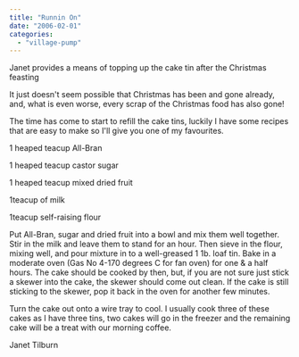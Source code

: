 ```yaml
---
title: "Runnin On"
date: "2006-02-01"
categories: 
  - "village-pump"
---
```


Janet provides a means of topping up the cake tin after the Christmas feasting

It just doesn't seem possible that Christmas has been and gone already, and, what is even worse, every scrap of the Christmas food has also gone!

The time has come to start to refill the cake tins, luckily I have some recipes that are easy to make so I'll give you one of my favourites.

1 heaped teacup All-Bran

1 heaped teacup castor sugar

1 heaped teacup mixed dried fruit

1teacup of milk

1teacup self-raising flour

Put All-Bran, sugar and dried fruit into a bowl and mix them well together. Stir in the milk and leave them to stand for an hour. Then sieve in the flour, mixing well, and pour mixture in to a well-greased 1 1b. loaf tin. Bake in a moderate oven (Gas No 4-170 degrees C for fan oven) for one & a half hours. The cake should be cooked by then, but, if you are not sure just stick a skewer into the cake, the skewer should come out clean. If the cake is still sticking to the skewer, pop it back in the oven for another few minutes.

Turn the cake out onto a wire tray to cool. I usually cook three of these cakes as I have three tins, two cakes will go in the freezer and the remaining cake will be a treat with our morning coffee.

Janet Tilburn
